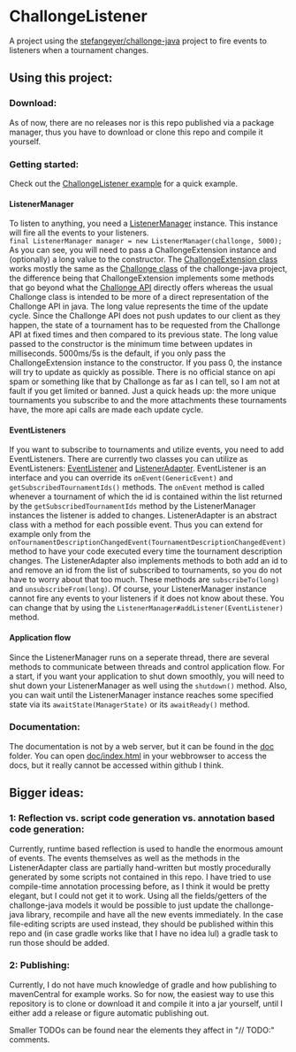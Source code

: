 # ChallongeListener
A project using the [stefangeyer/challonge-java](https://github.com/stefangeyer/challonge-java) project to fire events to listeners when a tournament changes.

## Using this project:

### Download:
As of now, there are no releases nor is this repo published via a package manager, thus you have to download or clone this repo and compile it yourself.

### Getting started:
Check out the [ChallongeListener example](src/examples/java/com/gpluscb/challonge_listener/ChallongeListenerExample.java) for a quick example.

#### ListenerManager
To listen to anything, you need a [ListenerManager](src/main/java/com/gpluscb/challonge_listener/listener/ListenerManager.java) instance. This instance will fire all the events to your listeners.\
`final ListenerManager manager = new ListenerManager(challonge, 5000);`\
As you can see, you will need to pass a ChallongeExtension instance and (optionally) a long value to the constructor.
The [ChallongeExtension class](src/main/java/com/gpluscb/challonge_listener/ChallongeExtension.java) works mostly the same as the [Challonge class](https://github.com/stefangeyer/challonge-java/blob/master/core/src/main/java/at/stefangeyer/challonge/Challonge.java) of the challonge-java project, the difference being that ChallongeExtension implements some methods that go beyond what the [Challonge API](https://api.challonge.com/v1) directly offers whereas the usual Challonge class is intended to be more of a direct representation of the Challonge API in java.
The long value represents the time of the update cycle. Since the Challonge API does not push updates to our client as they happen, the state of a tournament has to be requested from the Challonge API at fixed times and then compared to its previous state. The long value passed to the constructor is the minimum time between updates in milliseconds. 5000ms/5s is the default, if you only pass the ChallongeExtension instance to the constructor. If you pass 0, the instance will try to update as quickly as possible. There is no official stance on api spam or something like that by Challonge as far as I can tell, so I am not at fault if you get limited or banned. Just a quick heads up: the more unique tournaments you subscribe to and the more attachments these tournaments have, the more api calls are made each update cycle.

#### EventListeners
If you want to subscribe to tournaments and utilize events, you need to add EventListeners. There are currently two classes you can utilize as EventListeners: [EventListener](src/main/java/com/gpluscb/challonge_listener/listener/EventListener.java) and [ListenerAdapter](src/main/java/com/gpluscb/challonge_listener/listener/ListenerAdapter.java).
EventListener is an interface and you can override its `onEvent(GenericEvent)` and `getSubscribedTournamentIds()` methods. The `onEvent` method is called whenever a tournament of which the id is contained within the list returned by the `getSubscribedTournamentIds` method by the ListenerManager instances the listener is added to changes.
ListenerAdapter is an abstract class with a method for each possible event. Thus you can extend for example only from the\
`onTournamentDescriptionChangedEvent(TournamentDescriptionChangedEvent)`\
method to have your code executed every time the tournament description changes. The ListenerAdapter also implements methods to both add an id to and remove an id from the list of subscribed to tournaments, so you do not have to worry about that too much. These methods are `subscribeTo(long)` and `unsubscribeFrom(long)`.
Of course, your ListenerManager instance cannot fire any events to your listeners if it does not know about these. You can change that by using the `ListenerManager#addListener(EventListener)` method.

#### Application flow
Since the ListenerManager runs on a seperate thread, there are several methods to communicate between threads and control application flow.
For a start, if you want your application to shut down smoothly, you will need to shut down your ListenerManager as well using the `shutdown()` method.
Also, you can wait until the ListenerManager instance reaches some specified state via its `awaitState(ManagerState)` or its `awaitReady()` method.

### Documentation:
The documentation is not by a web server, but it can be found in the [doc](doc) folder. You can open [doc/index.html](doc/index.html) in your webbrowser to access the docs, but it really cannot be accessed within github I think.

## Bigger ideas:

### 1: Reflection vs. script code generation vs. annotation based code generation:
Currently, runtime based reflection is used to handle the enormous amount of events. The events themselves as well as the methods in the ListenerAdapter class are partially hand-written but mostly procedurally generated by some scripts not contained in this repo. I have tried to use compile-time annotation processing before, as I think it would be pretty elegant, but I could not get it to work. Using all the fields/getters of the challonge-java models it would be possible to just update the challonge-java library, recompile and have all the new events immediately.
In the case file-editing scripts are used instead, they should be published within this repo and (in case gradle works like that I have no idea lul) a gradle task to run those should be added.

### 2: Publishing:
Currently, I do not have much knowledge of gradle and how publishing to mavenCentral for example works. So for now, the easiest way to use this repository is to clone or download it and compile it into a jar yourself, until I either add a release or figure automatic publishing out.

Smaller TODOs can be found near the elements they affect in "// TODO:" comments.
